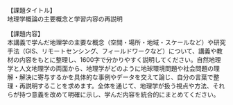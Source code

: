 【課題タイトル】  
地理学概論の主要概念と学習内容の再説明  

【課題内容】  
本講義で学んだ地理学の主要な概念（空間・場所・地域・スケールなど）や研究手法（GIS、リモートセンシング、フィールドワークなど）について、講義や教材の内容をもとに整理し、1600字で分かりやすく説明してください。自然地理学と人文地理学の両面から、地理学がどのように地球環境問題や社会問題の理解・解決に寄与するかを具体的な事例やデータを交えて論じ、自分の言葉で整理・再説明することを求めます。全体を通じて、地理学が扱う視点や方法、それらが持つ意義を改めて明確に示し、学んだ内容を統合的にまとめてください。